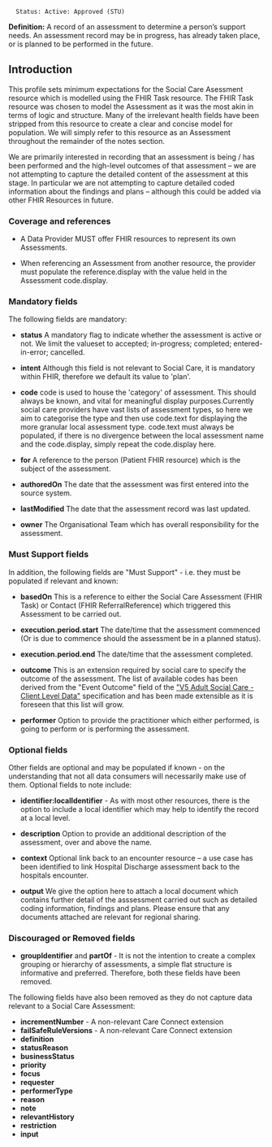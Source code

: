       Status: Active: Approved (STU)

**Definition:** A record of an assessment to determine a person’s support needs. An assessment record may be in progress, has already taken place, or is planned to be performed in the future.

## **Introduction**

This profile sets minimum expectations for the Social Care Asessment resource which is modelled using the FHIR Task resource. The FHIR Task resource was chosen to model the Assessment as it was the most akin in terms of logic and structure. Many of the irrelevant health fields have been stripped from this resource to create a clear and concise model for population. We will simply refer to this resource as an Assessment throughout the remainder of the notes section. 

We are primarily interested in recording that an assessment is being / has been performed and the high-level outcomes of that assessment – we are not attempting to capture the detailed content of the assessment at this stage. In particular we are not attempting to capture detailed coded information about the findings and plans – although this could be added via other FHIR Resources in future.

### **Coverage and references**

- A Data Provider MUST offer FHIR resources to represent its own Assessments. 

- When referencing an Assessment from another resource, the provider must populate the reference.display with the value held in the Assessment code.display.

### **Mandatory fields**
The following fields are mandatory:

- **status** A mandatory flag to indicate whether the assessment is active or not. We limit the valueset to accepted; in-progress; completed; entered-in-error; cancelled.

[ (where an OT Assessment was started, partially completed, before being cancelled because the patient refused to co-operate.  It would be useful for say a community OT to see Local Authority cancelled an OT halfway through ... e.g. give them a call to find out more details.)]: #

- **intent** Although this field is not relevant to Social Care, it is mandatory within FHIR, therefore we default its value to 'plan'.

- **code** code is used to house the 'category' of assessment. This should always be known, and vital for meaningful display purposes.Currently social care providers have vast lists of assessment types, so here we aim to categorise the type and then use code.text for displaying the more granular local assessment type. code.text must always be populated, if there is no divergence between the local assessment name and the code.display, simply repeat the code.display here. 

- **for** A reference to the person (Patient FHIR resource) which is the subject of the assessment.

- **authoredOn** The date that the assessment was first entered into the source system.

- **lastModified** The date that the assessment record was last updated.

- **owner** The Organisational Team which has overall responsibility for the assessment.

### **Must Support fields** 
In addition, the following fields are "Must Support" - i.e. they must be populated if relevant and known:

- **basedOn** This is a reference to either the Social Care Assessment (FHIR Task) or Contact (FHIR ReferralReference) which triggered this Assessment to be carried out.

- **execution.period.start** The date/time that the assessment commenced (Or is due to commence should the assessment be in a planned status).

- **execution.period.end** The date/time that the assessment completed.

- **outcome** This is an extension required by social care to specify the outcome of the assessment. The list of available codes has been derived from the "Event Outcome" field of the ["V5 Adult Social Care - Client Level Data"](https://digital.nhs.uk/about-nhs-digital/corporate-information-and-documents/directions-and-data-provision-notices/secretary-of-state-directions/collection-of-client-level-adult-social-care-data-no-2) specification and has been made extensible as it is foreseen that this list will grow.

- **performer** Option to provide the practitioner which either performed, is going to perform or is performing the assessment. 


### **Optional fields**
Other fields are optional and may be populated if known - on the understanding that not all data consumers will necessarily make use of them. Optional fields to note include:

- **identifier:localIdentifier** - As with most other resources, there is the option to include a local identifier which may help to identify the record at a local level.

- **description** Option to provide an additional description of the assessment, over and above the name.

- **context** Optional link back to an encounter resource – a use case has been identified to link Hospital Discharge assessment back to the hospitals encounter.

- **output** We give the option here to attach a local document which contains further detail of the asssessment carried out such as detailed coding information, findings and plans.  Please ensure that any documents attached are relevant for regional sharing.

### **Discouraged or Removed fields**

- **groupIdentifier** and **partOf** - It is not the intention to create a complex grouping or hierarchy of assessments, a simple flat structure is informative and preferred. Therefore, both these fields have been removed.

The following fields have also been removed as they do not capture data relevant to a Social Care Assessment:

- **incrementNumber**  - A non-relevant Care Connect extension
- **failSafeRuleVersions**  - A non-relevant Care Connect extension
- **definition** 
- **statusReason** 
- **businessStatus**
- **priority**
- **focus**
- **requester**
- **performerType**
- **reason**
- **note**
- **relevantHistory**
- **restriction**
- **input**

